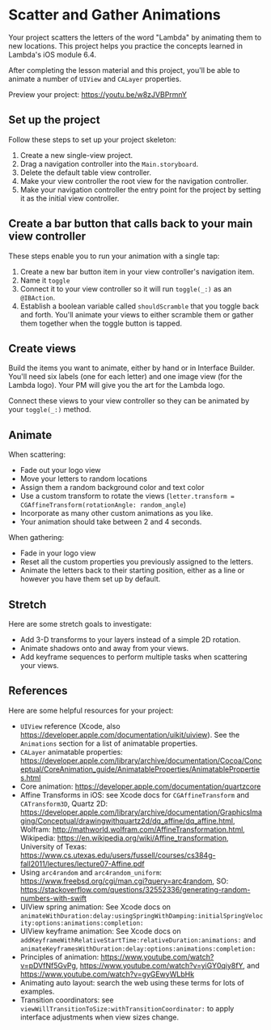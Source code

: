 # Scatter and Gather Animations

Your project scatters the letters of the word "Lambda" by animating them to new locations. This project helps you practice the concepts learned in Lambda's iOS module 6.4.

After completing the lesson material and this project, you'll be able to animate a number of `UIView` and `CALayer` properties.

Preview your project: https://youtu.be/w8zJVBPrmnY

## Set up the project

Follow these steps to set up your project skeleton:

1. Create a new single-view project. 
1. Drag a navigation controller into the `Main.storyboard`. 
1. Delete the default table view controller.
1. Make your view controller the root view for the navigation controller.
1. Make your navigation controller the entry point for the project by setting it as the initial view controller.

## Create a bar button that calls back to your main view controller

These steps enable you to run your animation with a single tap:

1. Create a new bar button item in your view controller's navigation item.
2. Name it `toggle`
3. Connect it to your view controller so it will run `toggle(_:)` as an `@IBAction`.
4. Establish a boolean variable called `shouldScramble` that you toggle back and forth. You'll animate your views to either scramble them or gather them together when the toggle button is tapped.

## Create views

Build the items you want to animate, either by hand or in Interface Builder. You'll need six labels (one for each letter) and one image view (for the Lambda logo). Your PM will give you the art for the Lambda logo.

Connect these views to your view controller so they can be animated by your `toggle(_:)` method.

## Animate

When scattering:

* Fade out your logo view
* Move your letters to random locations
* Assign them a random background color and text color
* Use a custom transform to rotate the views (`letter.transform = CGAffineTransform(rotationAngle: random_angle`)
* Incorporate as many other custom animations as you like.
* Your animation should take between 2 and 4 seconds.

When gathering:

* Fade in your logo view
* Reset all the custom properties you previously assigned to the letters.
* Animate the letters back to their starting position, either as a line or however you have them set up by default.

## Stretch

Here are some stretch goals to investigate:

* Add 3-D transforms to your layers instead of a simple 2D rotation.
* Animate shadows onto and away from your views.
* Add keyframe sequences to perform multiple tasks when scattering your views.

## References

Here are some helpful resources for your project:

* `UIView` reference (Xcode, also https://developer.apple.com/documentation/uikit/uiview). See the `Animations` section for a list of animatable properties.
* `CALayer` animatable properties: https://developer.apple.com/library/archive/documentation/Cocoa/Conceptual/CoreAnimation_guide/AnimatableProperties/AnimatableProperties.html
* Core animation: https://developer.apple.com/documentation/quartzcore
* Affine Transforms in iOS: see Xcode docs for `CGAffineTransform` and `CATransform3D`, Quartz 2D: https://developer.apple.com/library/archive/documentation/GraphicsImaging/Conceptual/drawingwithquartz2d/dq_affine/dq_affine.html, Wolfram: http://mathworld.wolfram.com/AffineTransformation.html, Wikipedia: https://en.wikipedia.org/wiki/Affine_transformation, University of Texas: https://www.cs.utexas.edu/users/fussell/courses/cs384g-fall2011/lectures/lecture07-Affine.pdf
* Using `arc4random` and `arc4random_uniform`: https://www.freebsd.org/cgi/man.cgi?query=arc4random, SO: https://stackoverflow.com/questions/32552336/generating-random-numbers-with-swift
* UIView spring animation: See Xcode docs on `animateWithDuration:delay:usingSpringWithDamping:initialSpringVelocity:options:animations:completion:`
* UIView keyframe animation: See Xcode docs on `addKeyframeWithRelativeStartTime:relativeDuration:animations:` and `animateKeyframesWithDuration:delay:options:animations:completion:`
* Principles of animation: https://www.youtube.com/watch?v=pDVfNf5GvPg, https://www.youtube.com/watch?v=yiGY0qiy8fY, and https://www.youtube.com/watch?v=gyGEwyWLbHk
* Animating auto layout: search the web using these terms for lots of examples.
* Transition coordinators: see `viewWillTransitionToSize:withTransitionCoordinator:` to apply interface adjustments when view sizes change.